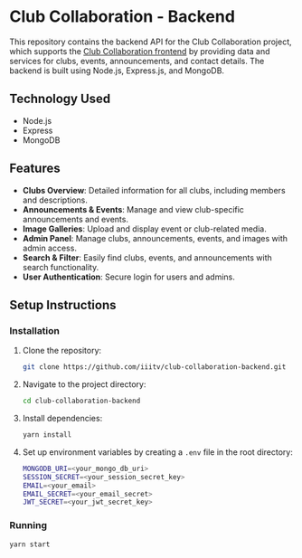 # Club Collaboration - Backend

This repository contains the backend API for the Club Collaboration project, which supports the [Club Collaboration frontend](https://github.com/iiitv/club-collaboration-frontend) by providing data and services for clubs, events, announcements, and contact details. The backend is built using Node.js, Express.js, and MongoDB.

## Technology Used
- Node.js
- Express
- MongoDB

## Features

- **Clubs Overview**: Detailed information for all clubs, including members and descriptions.
- **Announcements & Events**: Manage and view club-specific announcements and events.
- **Image Galleries**: Upload and display event or club-related media.
- **Admin Panel**: Manage clubs, announcements, events, and images with admin access.
- **Search & Filter**: Easily find clubs, events, and announcements with search functionality.
- **User Authentication**: Secure login for users and admins.


## Setup Instructions

### Installation

1. Clone the repository:
    ```bash
    git clone https://github.com/iiitv/club-collaboration-backend.git
    ```

2. Navigate to the project directory:
    ```bash
    cd club-collaboration-backend
    ```

3. Install dependencies:
    ```bash
    yarn install
    ```

4. Set up environment variables by creating a `.env` file in the root directory:
    ```bash
    MONGODB_URI=<your_mongo_db_uri>
    SESSION_SECRET=<your_session_secret_key>
    EMAIL=<your_email>
    EMAIL_SECRET=<your_email_secret>
    JWT_SECRET=<your_jwt_secret_key>
    ```

### Running

```bash
yarn start

